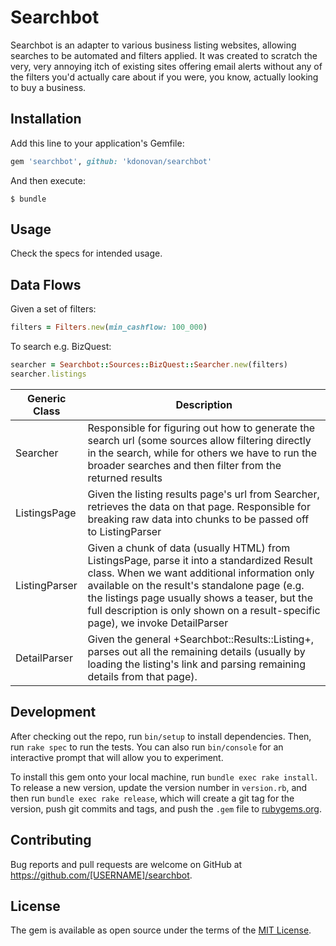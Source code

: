 # Searchbot

Searchbot is an adapter to various business listing websites, allowing searches to be automated and filters applied. It was created to scratch the very, very annoying itch of existing sites offering email alerts without any of the filters you'd actually care about if you were, you know, actually looking to buy a business.

## Installation

Add this line to your application's Gemfile:

```ruby
gem 'searchbot', github: 'kdonovan/searchbot'
```

And then execute:

    $ bundle


## Usage

Check the specs for intended usage.

## Data Flows

Given a set of filters:

```ruby
filters = Filters.new(min_cashflow: 100_000)
```

To search e.g. BizQuest:

```ruby
searcher = Searchbot::Sources::BizQuest::Searcher.new(filters)
searcher.listings
```

|Generic Class| Description|
|---|---|
|Searcher| Responsible for figuring out how to generate the search url (some sources allow filtering directly in the search, while for others we have to run the broader searches and then filter from the returned results|
|ListingsPage| Given the listing results page's url from Searcher, retrieves the data on that page. Responsible for breaking raw data into chunks to be passed off to ListingParser|
|ListingParser| Given a chunk of data (usually HTML) from ListingsPage, parse it into a standardized Result class. When we want additional information only available on the result's standalone page (e.g. the listings page usually shows a teaser, but the full description is only shown on a result-specific page), we invoke DetailParser|
|DetailParser|Given the general +Searchbot::Results::Listing+, parses out all the remaining details (usually by loading the listing's link and parsing remaining details from that page).|


## Development

After checking out the repo, run `bin/setup` to install dependencies. Then, run `rake spec` to run the tests. You can also run `bin/console` for an interactive prompt that will allow you to experiment.

To install this gem onto your local machine, run `bundle exec rake install`. To release a new version, update the version number in `version.rb`, and then run `bundle exec rake release`, which will create a git tag for the version, push git commits and tags, and push the `.gem` file to [rubygems.org](https://rubygems.org).

## Contributing

Bug reports and pull requests are welcome on GitHub at https://github.com/[USERNAME]/searchbot.


## License

The gem is available as open source under the terms of the [MIT License](http://opensource.org/licenses/MIT).

